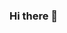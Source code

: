 ### Hi there 👋
<!--
> DearMe - Best choice for mindfulness (Korean only)
> 
> [Play Store](https://play.google.com/store/apps/details?id=net.sleiv.dearme)
-->
<!--
**bokuhe/bokuhe** is a ✨ _special_ ✨ repository because its `README.md` (this file) appears on your GitHub profile.

Here are some ideas to get you started:

- 🔭 I’m currently working on ...
- 🌱 I’m currently learning ...
- 👯 I’m looking to collaborate on ...
- 🤔 I’m looking for help with ...
- 💬 Ask me about ...
- 📫 How to reach me: ...
- 😄 Pronouns: ...
- ⚡ Fun fact: ...
-->
